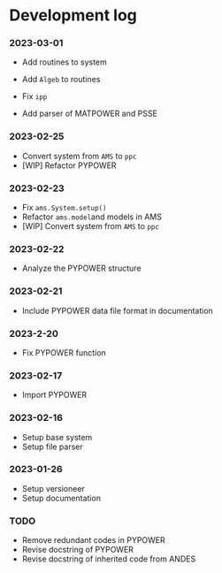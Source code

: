 # Development log

### 2023-03-01

* Add routines to system
* Add ``Algeb`` to routines

* Fix ``ipp``
* Add parser of MATPOWER and PSSE

### 2023-02-25

* Convert system from ``AMS`` to ``ppc``
* [WIP] Refactor PYPOWER

### 2023-02-23

* Fix ``ams.System.setup()``
* Refactor ``ams.model``and models in AMS
* [WIP] Convert system from ``AMS`` to ``ppc``

### 2023-02-22

* Analyze the PYPOWER structure

### 2023-02-21

* Include PYPOWER data file format in documentation

### 2023-2-20

* Fix PYPOWER function

### 2023-02-17

* Import PYPOWER

### 2023-02-16

* Setup base system
* Setup file parser

### 2023-01-26

* Setup versioneer
* Setup documentation

### TODO

- Remove redundant codes in PYPOWER
- Revise docstring of PYPOWER
- Revise docstring of inherited code from ANDES
